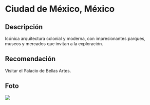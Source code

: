 # Ciudad de México, México

## Descripción
Icónica arquitectura colonial y moderna, con impresionantes parques, museos y mercados que invitan a la exploración.

## Recomendación
Visitar el Palacio de Bellas Artes.

## Foto
![](https://media.istockphoto.com/id/1175975898/es/foto/angel-of-independence.jpg?s=612x612&w=0&k=20&c=SGwSE8cubwkCWyPfZkuO1zLI_yv64pirdMfSEx9saog=)